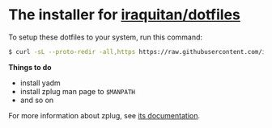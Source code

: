 # The installer for [iraquitan/dotfiles](https://github.com/iraquitan/dotfiles)

To setup these dotfiles to your system, run this command:

```zsh
$ curl -sL --proto-redir -all,https https://raw.githubusercontent.com/iraquitan/dotfiles-installer/master/installer.zsh | zsh
```

**Things to do**

- install yadm
- install zplug man page to `$MANPATH`
- and so on

For more information about zplug, see [its documentation](https://github.com/zplug/zplug/blob/master/README.md).
